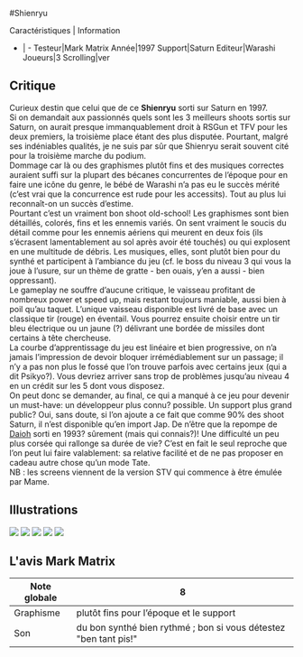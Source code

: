 #Shienryu

Caractéristiques | Information
- | -
Testeur|Mark Matrix
Année|1997
Support|Saturn
Editeur|Warashi
Joueurs|3
Scrolling|ver

## Critique
Curieux destin que celui que de ce <b>Shienryu</b> sorti sur Saturn en 1997. <br/>Si on demandait aux passionnés quels sont les 3 meilleurs shoots sortis sur Saturn, on aurait presque immanquablement droit à RSGun et TFV pour les deux premiers, la troisième place étant des plus disputée. Pourtant, malgré ses indéniables qualités, je ne suis par sûr que Shienryu serait souvent cité pour la troisième marche du podium.<br/>Dommage car là ou des graphismes plutôt fins et des musiques correctes auraient suffi sur la plupart des bécanes concurrentes de l’époque pour en faire une icône du genre, le bébé de Warashi n’a pas eu le succès mérité (c’est vrai que la concurrence est rude pour les accessits). Tout au plus lui reconnaît-on un succès d’estime. <br/>Pourtant c’est un vraiment bon shoot old-school! Les graphismes sont bien détaillés, colorés, fins et les ennemis variés. On sent vraiment le soucis du détail comme pour les ennemis aériens qui meurent en deux fois (ils s’écrasent lamentablement au sol après avoir été touchés) ou qui explosent en une multitude de débris. Les musiques, elles, sont plutôt bien pour du synthé et participent à l’ambiance du jeu (cf. le boss du niveau 3 qui vous la joue à l’usure, sur un thème de gratte - ben ouais, y’en a aussi - bien oppressant).<br/>Le gameplay ne souffre d’aucune critique, le vaisseau profitant de nombreux power et speed up, mais restant toujours maniable, aussi bien à poil qu’au taquet. L’unique vaisseau disponible est livré de base avec un classique tir (rouge) en éventail. Vous pourrez ensuite choisir entre un tir bleu électrique ou un jaune (?) délivrant une bordée de missiles dont certains à tête chercheuse.<br/>La courbe d’apprentissage du jeu est linéaire et bien progressive, on n’a jamais l’impression de devoir bloquer irrémédiablement sur un passage; il n’y a pas non plus le fossé que l’on trouve parfois avec certains jeux (qui a dit Psikyo?). Vous devriez arriver sans trop de problèmes jusqu’au niveau 4 en un crédit sur les 5 dont vous disposez.<br/>On peut donc se demander, au final, ce qui a manqué à ce jeu pour devenir un must-have: un développeur plus connu? possible. Un support plus grand public? Oui, sans doute, si l’on ajoute a ce fait que comme 90% des shoot Saturn, il n’est disponible qu’en import Jap. De n’être que la repompe de <a href="index.php?page=fiche&id=300">Daioh</a> sorti en 1993? sûrement (mais qui connais?)! Une difficulté un peu plus corsée qui rallonge sa durée de vie? C’est en fait le seul reproche que l’on peut lui faire valablement: sa relative facilité et de ne pas proposer en cadeau autre chose qu’un mode Tate.<br/>NB : les screens viennent de la version STV qui commence à être émulée par Mame.

## Illustrations
![](http://www.shmup.com/images/thumbs/img_fiche_1_456.gif)
![](http://www.shmup.com/images/thumbs/img_fiche_2_456.gif)
![](http://www.shmup.com/images/thumbs/img_fiche_3_456.gif)
![](http://www.shmup.com/images/thumbs/)
![](http://www.shmup.com/images/thumbs/)

## L'avis Mark Matrix
Note globale|8
-|-
Graphisme|plutôt fins pour l’époque et le support 
Son|du bon synthé bien rythmé ; bon si vous détestez "ben tant pis!"
